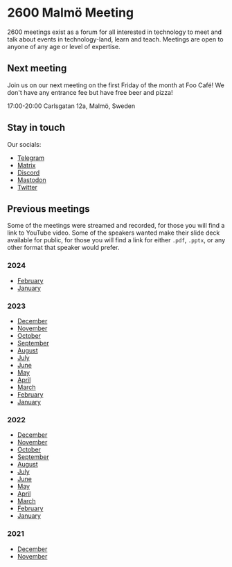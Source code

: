 # 2600 Malmö Meeting

2600 meetings exist as a forum for all interested in technology to meet and talk about events in technology-land, learn and teach. 
Meetings are open to anyone of any age or level of expertise.

## Next meeting

Join us on our next meeting on the first Friday of the month at Foo Café!
We don't have any entrance fee but have free beer and pizza!

17:00-20:00
Carlsgatan 12a, Malmö, Sweden

## Stay in touch
Our socials:
- [Telegram](https://t.me/+00dNr-O0N08wOGRi) 
- [Matrix](https://matrix.to/#/#2600malmo:matrix.org)  
- [Discord](https://discord.gg/btCkZfECGy)
- <a rel="me" href="https://mastodon.online/@2600Malmo">Mastodon</a> 
- [Twitter](https://twitter.com/2600malmo)  

## Previous meetings 

Some of the meetings were streamed and recorded, for those you will find a link to YouTube video. 
Some of the speakers wanted make their slide deck available for public, for those you will find a link for either `.pdf`, `.pptx`, or any other format that speaker would prefer. 

### 2024 
- [February](pages/February2024)
- [January](pages/January2024)

### 2023 
- [December](pages/December2023)
- [November](pages/November2023)
- [October](pages/October2023)
- [September](pages/September2023)
- [August](pages/August2023)
- [July](pages/July2023)
- [June](pages/June2023)
- [May](pages/May2023)
- [April](pages/April2023)
- [March](pages/March2023)
- [February](pages/February2023)
- [January](pages/January2023)

### 2022
- [December](pages/December2022)
- [November](pages/November2022)
- [October](pages/October2022)
- [September](pages/September2022)
- [August](pages/August2022) 
- [July](pages/July2022)
- [June](pages/June2022)
- [May](pages/May2022) 
- [April](pages/April2022) 
- [March](pages/March2022) 
- [February](pages/February2022) 
- [January](pages/January2022) 

### 2021
- [December](pages/December2021) 
- [November](pages/November2021) 
